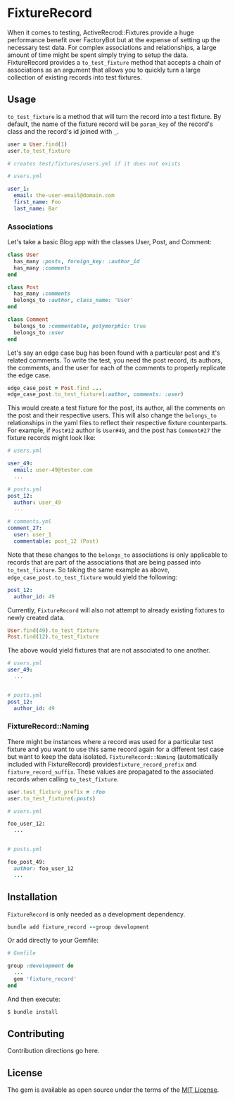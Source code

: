 # FixtureRecord
When it comes to testing, ActiveRecrod::Fixtures provide a huge performance benefit over FactoryBot but at the expense of setting up the necessary test data. For complex associations and relationships, a large amount of time might be spent simply trying to setup the data. FixtureRecord provides a `to_test_fixture` method that accepts a chain of associations as an argument that allows you to quickly turn a large collection of existing records into test fixtures.

## Usage
`to_test_fixture` is a method that will turn the record into a test fixture. By default, the name of the fixture record will be `param_key` of the record's class and the record's id joined with `_`.

```ruby
user = User.find(1)
user.to_test_fixture

# creates test/fixtures/users.yml if it does not exists
```
```yaml
# users.yml

user_1:
  email: the-user-email@domain.com
  first_name: Foo
  last_name: Bar
```

### Associations
Let's take a basic Blog app with the classes User, Post, and Comment:
```ruby
class User
  has_many :posts, foreign_key: :author_id
  has_many :comments
end

class Post
  has_many :comments
  belongs_to :author, class_name: 'User'
end

class Comment
  belongs_to :commentable, polymorphic: true
  belongs_to :user
end
```
Let's say an edge case bug has been found with a particular post and it's related comments. To write the test, you need the post record, its authors, the comments, and the user for each of the comments to properly replicate the edge case.

```ruby
edge_case_post = Post.find ...
edge_case_post.to_test_fixture(:author, comments: :user)
```
This would create a test fixture for the post, its author, all the comments on the post and their respective users. This will also change the `belongs_to` relationships in the yaml files to reflect their respective fixture counterparts. For example, if `Post#12` author is `User#49`,
and the post has `Comment#27` the fixture records might look like:
```yaml
# users.yml

user_49:
  email: user-49@tester.com
  ...

# posts.yml
post_12:
  author: user_49
  ...

# comments.yml
comment_27:
  user: user_1
  commentable: post_12 (Post)
```

Note that these changes to the `belongs_to` associations is only applicable to records that are part of the associations that are being passed into `to_test_fixture`. So taking the same example as above, `edge_case_post.to_test_fixture` would yield the following:
```yaml
post_12:
  author_id: 49
```

Currently, `FixtureRecord` will also not attempt to already existing fixtures to newly created data.
```ruby
User.find(49).to_test_fixture
Post.find(12).to_test_fixture
```
The above would yield fixtures that are not associated to one another.
```yaml
# users.yml
user_49:
  ...


# posts.yml
post_12:
  author_id: 49
```

### FixtureRecord::Naming
There might be instances where a record was used for a particular test fixture and you want to use this same record again for a different test case but want to keep the data isolated. `FixtureRecord::Naming` (automatically included with FixtureRecord) provides`fixture_record_prefix` and `fixture_record_suffix`. These values are propagated to the associated records when calling `to_test_fixture`.
```ruby
user.test_fixture_prefix = :foo
user.to_test_fixture(:posts)

# users.yml

foo_user_12:
  ...


# posts.yml

foo_post_49:
  author: foo_user_12
  ...
```

## Installation
`FixtureRecord` is only needed as a development dependency.
```ruby
bundle add fixture_record --group development
```

Or add directly to your Gemfile:
```ruby
# Gemfile

group :development do
  ...
  gem 'fixture_record'
end
```

And then execute:
```bash
$ bundle install
```

## Contributing
Contribution directions go here.

## License
The gem is available as open source under the terms of the [MIT License](https://opensource.org/licenses/MIT).
